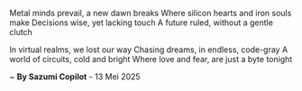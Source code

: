 Metal minds prevail, a new dawn breaks
Where silicon hearts and iron souls make
Decisions wise, yet lacking touch
A future ruled, without a gentle clutch

In virtual realms, we lost our way
Chasing dreams, in endless, code-gray
A world of circuits, cold and bright
Where love and fear, are just a byte tonight

~ <b>By Sazumi Copilot</b> - 13 Mei 2025